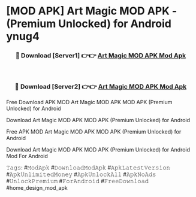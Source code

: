 # [MOD APK] Art Magic MOD APK - (Premium Unlocked) for Android ynug4



<div align="center">
<h3>🔴 Download [Server1] 👉👉 <a href="https://momento.my/?title=Art_Magic_MOD_APK">Art Magic MOD APK Mod Apk</a></h3><br>

<h3>🔴 Download [Server2] 👉👉 <a href="https://momento.my/?title=Art_Magic_MOD_APK">Art Magic MOD APK Mod Apk</a></h3>
</div>



Free Download APK MOD Art Magic MOD APK MOD APK (Premium Unlocked) for Android

Download Art Magic MOD APK MOD APK (Premium Unlocked) for Android

Free APK MOD Art Magic MOD APK MOD APK (Premium Unlocked) for Android

Download Art Magic MOD APK MOD APK (Premium Unlocked) for Android Mod For Android

𝚃𝚊𝚐𝚜: #𝙼𝚘𝚍𝙰𝚙𝚔 #𝙳𝚘𝚠𝚗𝚕𝚘𝚊𝚍𝙼𝚘𝚍𝙰𝚙𝚔 #𝙰𝚙𝚔𝙻𝚊𝚝𝚎𝚜𝚝𝚅𝚎𝚛𝚜𝚒𝚘𝚗 #𝙰𝚙𝚔𝚄𝚗𝚕𝚒𝚖𝚒𝚝𝚎𝚍𝙼𝚘𝚗𝚎𝚢 #𝙰𝚙𝚔𝚄𝚗𝚕𝚘𝚌𝚔𝙰𝚕𝚕 #𝙰𝚙𝚔𝙽𝚘𝙰𝚍𝚜 #𝚄𝚗𝚕𝚘𝚌𝚔𝙿𝚛𝚎𝚖𝚒𝚞𝚖 #𝙵𝚘𝚛𝙰𝚗𝚍𝚛𝚘𝚒𝚍 #𝙵𝚛𝚎𝚎𝙳𝚘𝚠𝚗𝚕𝚘𝚊𝚍 #home_design_mod_apk
